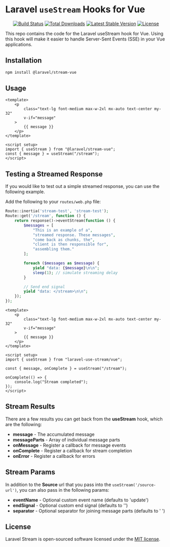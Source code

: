 # Laravel `useStream` Hooks for Vue

<p align="center">
<a href="https://github.com/laravel/stream/actions/workflows/ci.yml"><img src="https://github.com/laravel/stream/actions/workflows/ci.yml/badge.svg" alt="Build Status"></a>
<a href="https://www.npmjs.com/package/@laravel/stream-vue"><img src="https://img.shields.io/npm/dt/@laravel/stream-vue" alt="Total Downloads"></a>
<a href="https://www.npmjs.com/package/@laravel/stream-vue"><img src="https://img.shields.io/npm/v/@laravel/stream-vue" alt="Latest Stable Version"></a>
<a href="https://www.npmjs.com/package/@laravel/stream-vue"><img src="https://img.shields.io/npm/l/@laravel/stream-vue" alt="License"></a>
</p>

This repo contains the code for the Laravel useStream hook for Vue. Using this hook will make it easier to handle Server-Sent Events (SSE) in your Vue applications.

## Installation

```bash
npm install @laravel/stream-vue
```

## Usage

```vue
<template>
    <p
        class="text-lg font-medium max-w-2xl mx-auto text-center my-32"
        v-if="message"
    >
        {{ message }}
    </p>
</template>

<script setup>
import { useStream } from "@laravel/stream-vue";
const { message } = useStream("/stream");
</script>
```

## Testing a Streamed Response

If you would like to test out a simple streamed response, you can use the following example.

Add the following to your `routes/web.php` file:

```php
Route::inertia('stream-test', 'stream-test');
Route::get('/stream', function () {
    return response()->eventStream(function () {
        $messages = [
            "This is an example of a",
            "streamed response. These messages",
            "come back as chunks, the",
            "client is then responsible for",
            "assembling them."
        ];

        foreach ($messages as $message) {
            yield "data: {$message}\n\n";
            sleep(1); // simulate streaming delay
        }

        // Send end signal
        yield "data: </stream>\n\n";
    });
});
```

```vue
<template>
    <p
        class="text-lg font-medium max-w-2xl mx-auto text-center my-32"
        v-if="message"
    >
        {{ message }}
    </p>
</template>

<script setup>
import { useStream } from "laravel-use-stream/vue";

const { message, onComplete } = useStream("/stream");

onComplete(() => {
    console.log("Stream completed");
});
</script>
```

## Stream Results

There are a few results you can get back from the **useStream** hook, which are the following:

-   **message** - The accumulated message
-   **messageParts** - Array of individual message parts
-   **onMessage** - Register a callback for message events
-   **onComplete** - Register a callback for stream completion
-   **onError** - Register a callback for errors

## Stream Params

In addition to the **Source** url that you pass into the `useStream('/source-url')`, you can also pass in the following params:

-   **eventName** - Optional custom event name (defaults to 'update')
-   **endSignal** - Optional custom end signal (defaults to '</stream>')
-   **separator** - Optional separator for joining message parts (defaults to ' ')

## License

Laravel Stream is open-sourced software licensed under the [MIT license](LICENSE.md).
